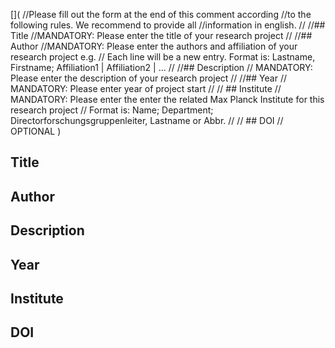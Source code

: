 [](
//Please fill out the form at the end of this comment according //to the following rules. We recommend to provide all //information in english.
//
//## Title 
//MANDATORY: Please enter the title of your research project
//
//## Author
//MANDATORY: Please enter the authors and affiliation of your research project e.g.
// Each line will be a new entry. Format is: Lastname, Firstname; Affiliation1 | Affiliation2 | ...
//
//## Description
// MANDATORY: Please enter the description of your research project
//
//## Year
// MANDATORY: Please enter year of project start
// 
// ## Institute
// MANDATORY: Please enter the enter the related Max Planck Institute for this research project
// Format is: Name; Department; Director<or PI>forschungsgruppenleiter, Lastname or Abbr.
//
// ## DOI
// OPTIONAL
)

## Title


## Author


## Description


## Year


## Institute


## DOI